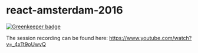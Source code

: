 # react-amsterdam-2016

[![Greenkeeper badge](https://badges.greenkeeper.io/mauricedb/react-amsterdam-2016.svg)](https://greenkeeper.io/)

The session recording can be found here: https://www.youtube.com/watch?v=_4xTt9oUwvQ
